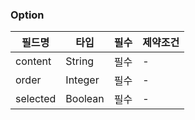 ### Option
| 필드명      | 타입         | 필수        | 제약조건  |
|----------|--------------|------------|---------|
| content  | String       | 필수        | -       |
| order    | Integer      | 필수        | -       |
| selected | Boolean      | 필수        | -       |